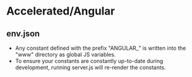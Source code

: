 
# Accelerated/Angular

## env.json
- Any constant defined with the prefix "ANGULAR_" is written into the "www" directory as global JS variables. 
- To ensure your constants are constantly up-to-date during development, running server.js will re-render the constants.
